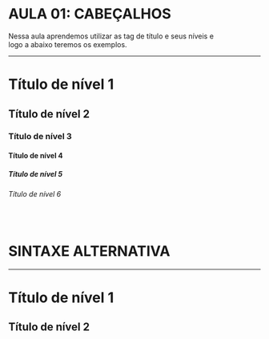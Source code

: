 
# AULA 01: CABEÇALHOS
Nessa aula aprendemos utilizar as tag de título e seus níveis e  
logo a abaixo teremos os exemplos.
___

# Título de nível 1

## Título de nível 2

### Título de nível 3

#### Título de nível 4

##### Título de nível 5

###### Título de nível 6  

<BR> 

# SINTAXE ALTERNATIVA
---

Título de nível 1  
=================
Título de nível 2
-----------------
